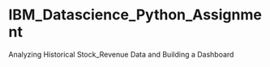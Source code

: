 # IBM_Datascience_Python_Assignment
Analyzing Historical Stock_Revenue Data and Building a Dashboard
